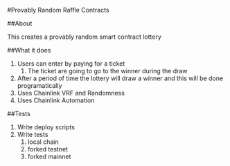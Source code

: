 #Provably Random Raffle Contracts

##About 

This creates a provably random smart contract lottery

##What it does

1. Users can enter by paying for a ticket 
   1. The ticket are going to go to the winner during the draw
2. After a period of time the lottery will draw a winner and this will be done programatically
3. Uses Chainlink VRF and Randomness
4. Uses Chainlink Automation

##Tests
1. Write deploy scripts
2. Write tests
   1. local chain 
   2. forked testnet
   3. forked mainnet
